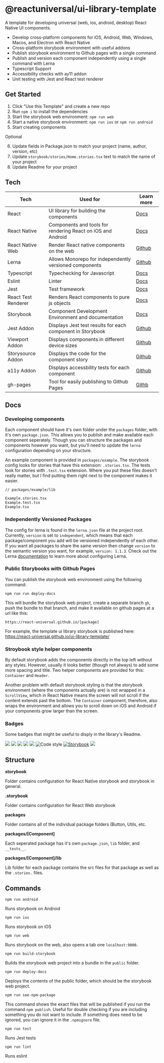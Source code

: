 # @reactuniversal/ui-library-template

A template for developing universal (web, ios, android, desktop) React Native UI components.


* Develop cross-platform components for iOS, Android, Web, Windows, Macos, and Electron with React Native
* Cross-platform storybook environment with useful addons
* Publish storybook environment to Github pages with a single command
* Publish and version each component independently using a single command with Lerna
* Typescript Support
* Accessibility checks with ay11 addon
* Unit testing with Jest and React test renderer

## Get Started

1. Click "Use this Template" and create a new repo
2. Run `npm i` to install the dependencies
3. Start the storybook web environment: `npm run web`
4. Start a native storybook environment: `npm run ios` or `npm run android`
5. Start creating components

Optional

6. Update fields in Package.json to match your project (name, author, version, etc)
7. Update `storybook/stories/Home.stories.tsx` text to match the name of your project
8. Update Readme for your project 



## Tech

| Tech                | Used for                                                    | Learn more                                                                        |
| ------------------- | ----------------------------------------------------------- | --------------------------------------------------------------------------------- |
| React               | UI library for building the components                      | [Docs](https://reactjs.org/)                                                      |
| React Native        | Components and tools for rendering React on iOS and Android | [Docs](https://reactnative.dev/)                                                  |
| React Native Web    | Render React native components on the web                   | [Github](https://github.com/necolas/react-native-web)                             |
| Lerna               | Allows Monorepo for independently versioned components      | [Github](https://lerna.js.org/)                                                   |
| Typescript          | Typechecking for Javascript                                 | [Docs](https://www.typescriptlang.org/)                                           |
| Eslint              | Linter                                                      | [Docs](https://eslint.org/)                                                       |
| Jest                | Test framework                                              | [Docs](https://jestjs.io/en/)                                                     |
| React Test Renderer | Renders React components to pure js objects                 | [Docs](https://reactjs.org/docs/test-renderer.html)                               |
| Storybook           | Component Development Environment and documentation         | [Docs](https://storybook.js.org/)                                                 |
| Jest Addon          | Displays Jest test results for each component in Storybook  | [Github](https://github.com/storybookjs/storybook/tree/master/addons/jest)        |
| Viewport Addon      | Displays components in different device sizes               | [Github](https://github.com/storybookjs/storybook/tree/master/addons/viewport)    |
| Storysource Addon   | Displays the code for the component story                   | [Github](https://github.com/storybookjs/storybook/tree/master/addons/storysource) |
| a11y Addon          | Displays accessbility tests for each component              | [Github](https://github.com/storybookjs/storybook/tree/master/addons/a11y)        |
| gh-pages            | Tool for easily publishing to Github Pages                  | [Githb](https://github.com/tschaub/gh-pages)                                      |

## Docs

### Developing components

Each component should have it's own folder under the `packages` folder, with it's own `package.json`. This allows you to publish and make available each component seperately. Though you can structure the packages and components however you want, but you'll  need to update the `lerna` configuration depending on your structure.

An example component is provided in `packages/example`. The storybook config looks for stories that have this extension: `.stories.tsx`. The tests look for stories with `.test.tsx` extension. Where you put these files doesn't really matter, but I find putting them right next to the component makes it easier.

```
// packages/example/lib

Example.stories.tsx
Example.test.tsx
Example.tsx
```


### Independently Versioned Packages

The config for lerna is found in the `lerna.json` file at the project root. Currently, `version` is set to `independent`, which means that each package/component you add will be versioned independently of each other. If you want all packages to share the same version then change `version` to the semantic version you want, for example, `version: 1.1.3`. Check out the Lerna [documentation](https://github.com/lerna/lerna#readme) to learn more about configuring Lerna.

### Public Storybooks with Github Pages

You can publish the storybook web environment using the following command:

```
npm run run deploy-docs
```

This will bundle the storybook web project, create a separate branch `gh`, push the bundle to that branch, and make it available on github pages at a url like this:

```
https://react-universal.github.io/[package]
```

For example, the template ui library storybook is published here: https://react-universal.github.io/ui-library-template/


### Stroybook style helper components

By default storybook adds the components directly in the top left without any styles. However, usually it looks better (though not always) to add some more spacing and title. Two helper components are provided for this: `Container` and `Header`.

Another problem with default storybook styling is that the storybook environment (where the components actually are) is not wrapped in a `ScrollView`, which in React Native means the screen will not scroll if the content extends past the bottom. The `Container` component, therefore, also wraps the environment and allows you to scroll down on iOS and Android if your components grow larger than the screen.

### Badges

Some badges that might be useful to disply in the library's Readme.

![](https://img.shields.io/github/lerna-json/v/react-universal/ui-library-template) ![](https://img.shields.io/github/v/release/react-universal/ui-library-template) ![](https://img.shields.io/npm/v/react-universal/ui-template-library) ![](https://img.shields.io/travis/react-universal/ui-library-template) ![](https://img.shields.io/github/license/react-universal/ui-library-template) ![Code style](https://img.shields.io/badge/code_style-prettier-ff69b4.svg) [![Storybook](https://cdn.jsdelivr.net/gh/storybooks/brand@master/badge/badge-storybook.svg)](https://react-universal.github.io/ui-library-template/) ![](https://img.shields.io/badge/platforms-ios%20%7C%20android%20%7C%20web%20%7C%20macos%20%7C%20windows%20%7C%20electron-blue)

## Structure

**storybook**

Folder contains configuration for React Native storybook and storybook in general.

**.storybook**

Folder contains configuration for React Web storybook

**packages**

Folder contains all of the individual package folders (Button, Utils, etc.

**packages/[Component]**

Each seperated package has it's own `package.json`, `lib` folder, and `__tests__`.

**packages/[Component]/lib**

Lib folder for each package contains the src files for that package as well as the `.stories.` files.

## Commands

`npm run android`

Runs storybook on Android

`npm run ios`

Runs storybook on iOS

`npm run web`

Runs storybook on the web, also opens a tab one `localhost:9000`.

`npm run build-storybook`

Builds the storybook web project into a bundle in the `public` folder.

`npm run deploy-docs`

Deploys the contents of the public folder, which should be the storybook web project.

`npm run see-npm-package`

This command shows the exact files that will be published if you run the command `npm publish`. Useful for double checking if you are including something you do not want to include. If something does need to be ignored, you can ignore it in the `.npmignore` file.

`npm run test`

Runs Jest tests

`npm run lint`

Runs eslint
